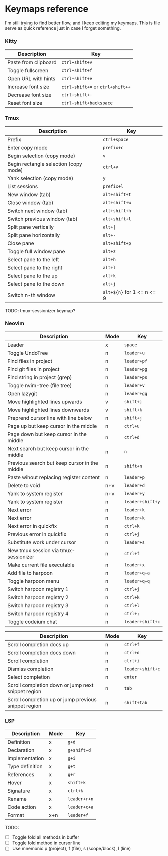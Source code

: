 # Keymaps reference

I'm still trying to find better flow, and I keep editing my keymaps. This is file serve as
quick reference just in case I forget something.

### Kitty

| Description          | Key                              |
| -------------------- | -------------------------------- |
| Paste from clipboard | `ctrl+shift+v`                   |
| Toggle fullscreen    | `ctrl+shift+f`                   |
| Open URL with hints  | `ctrl+shift+e`                   |
| Increase font size   | `ctrl+shift+=` or `ctrl+shift++` |
| Decrease font size   | `ctrl+shift+-`                   |
| Reset font size      | `ctrl+shift+backspace`           |


### Tmux

| Description                           | Key                        |
| ------------------------------------- | -------------------------- |
| Prefix                                | `ctrl+space`               |
| Enter copy mode                       | `prefix+c`                 |
| Begin selection (copy mode)           | `v`                        |
| Begin rectangle selection (copy mode) | `ctrl+v`                   |
| Yank selection (copy mode)            | `y`                        |
| List sessions                         | `prefix+l`                 |
| New window (tab)                      | `alt+shift+t`              |
| Close window (tab)                    | `alt+shift+w`              |
| Switch next window (tab)              | `alt+shift+h`              |
| Switch previous window (tab)          | `alt+shift+l`              |
| Split pane vertically                 | `alt+\|`                   |
| Split pane horizontally               | `alt+-`                    |
| Close pane                            | `alt+shift+p`              |
| Toggle full window pane               | `alt+z`                    |
| Select pane to the left               | `alt+h`                    |
| Select pane to the right              | `alt+l`                    |
| Select pane to the up                 | `alt+k`                    |
| Select pane to the down               | `alt+j`                    |
| Switch n-th window                    | `alt+${n}` for 1 <= n <= 9 |

TODO: tmux-sessionizer keymap?

### Neovim

| Description                                   | Mode | Key              |
| --------------------------------------------- | ---- | ---------------- |
| Leader                                        | x    | `space`          |
| Toggle UndoTree                               | n    | `leader+u`       |
| Find files in project                         | n    | `leader+pf`      |
| Find git files in project                     | n    | `leader+pg`      |
| Find string in project (grep)                 | n    | `leader+ps`      |
| Toggle nvim-tree (file tree)                  | n    | `leader+v`       |
| Open lazygit                                  | n    | `leader+gg`      |
| Move highlighted lines upwards                | v    | `shift+j`        |
| Move highlighted lines downwards              | v    | `shift+k`        |
| Preprend cursor line with line below          | n    | `shift+j`        |
| Page up but keep cursor in the middle         | n    | `ctrl+u`         |
| Page down but keep cursor in the middle       | n    | `ctrl+d`         |
| Next search but keep cursor in the middle     | n    | `n`              |
| Previous search but keep cursor in the middle | n    | `shift+n`        |
| Paste wihout replacing register content       | n    | `leader+p`       |
| Delete to void                                | n+v  | `leader+d`       |
| Yank to system register                       | n+v  | `leader+y`       |
| Yank to system register                       | n    | `leader+shift+y` |
| Next error                                    | n    | `leader+k`       |
| Next error                                    | n    | `leader+k`       |
| Next error in quickfix                        | n    | `ctrl+k`         |
| Previous error in quickfix                    | n    | `ctrl+j`         |
| Substitute work under cursor                  | n    | `leader+s`       |
| New tmux session via tmux-sessionizer         | n    | `ctrl+f`         |
| Make current file executable                  | n    | `leader+x`       |
| Add file to harpoon                           | n    | `leader+q+a`     |
| Toggle harpoon menu                           | n    | `leader+q+q`     |
| Switch harpoon registry 1                     | n    | `ctrl+j`         |
| Switch harpoon registry 2                     | n    | `ctrl+k`         |
| Switch harpoon registry 3                     | n    | `ctrl+l`         |
| Switch harpoon registry 4                     | n    | `ctrl+;`         |
| Toggle codeium chat                           | n    | `leader+shift+c` |

| Description                                          | Mode | Key              |
| ---------------------------------------------------- | ---- | ---------------- |
| Scroll completion docs up                            | n    | `ctrl+f`         |
| Scroll completion docs down                          | n    | `ctrl+d`         |
| Scroll completion                                    | n    | `ctrl+i`         |
| Dismiss completion                                   | n    | `leader+shift+c` |
| Select completion                                    | n    | `enter`          |
| Scroll completion down or jump next snippet region   | n    | `tab`            |
| Scroll completion up or jump previous snippet region | n    | `shift+tab`      |

### LSP

| Description     | Mode | Key          |
| --------------- | ---- | ------------ |
| Definition      | x    | `g+d`        |
| Declaration     | x    | `g+shift+d`  |
| Implementation  | x    | `g+i`        |
| Type definition | x    | `g+t`        |
| References      | x    | `g+r`        |
| Hover           | x    | `shift+k`    |
| Signature       | x    | `ctrl+k`     |
| Rename          | x    | `leader+r+n` |
| Code action     | x    | `leader+c+a` |
| Format          | x+n  | `leader+f`   |

TODO:
- [ ] Toggle fold all methods in buffer
- [ ] Toggle fold method in cursor line
- [ ] Use mnemonic p (project), f (file), s (scope/block), l (line)
